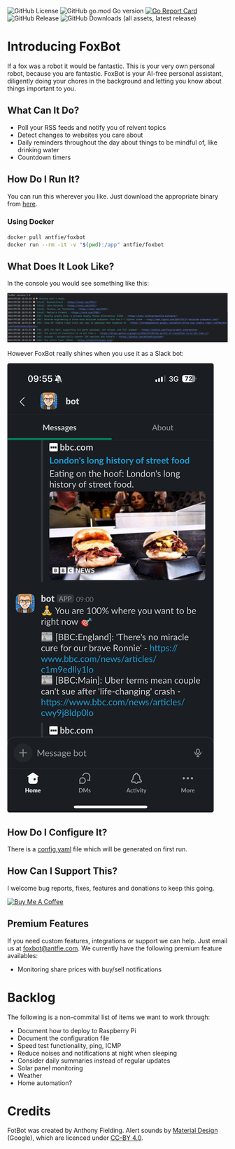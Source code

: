 ![GitHub License](https://img.shields.io/github/license/antfie/FoxBot)
![GitHub go.mod Go version](https://img.shields.io/github/go-mod/go-version/antfie/FoxBot)
[![Go Report Card](https://goreportcard.com/badge/github.com/antfie/FoxBot)](https://goreportcard.com/report/github.com/antfie/FoxBot)
![GitHub Release](https://img.shields.io/github/v/release/antfie/FoxBot)
![GitHub Downloads (all assets, latest release)](https://img.shields.io/github/downloads/antfie/FoxBot/latest/total)

# Introducing FoxBot

If a fox was a robot it would be fantastic. This is your very own personal robot, because you are fantastic. FoxBot is your AI-free personal assistant, diligently doing your chores in the background and letting you know about things important to you.

## What Can It Do?

* Poll your RSS feeds and notify you of relvent topics
* Detect changes to websites you care about
* Daily reminders throughout the day about things to be mindful of, like drinking water
* Countdown timers

## How Do I Run It?

You can run this wherever you like. Just download the appropriate binary from [here](https://github.com/antfie/FoxBot/releases/latest).

### Using Docker

```bash
docker pull antfie/foxbot
docker run --rm -it -v "$(pwd):/app" antfie/foxbot
```

## What Does It Look Like?

In the console you would see something like this:

![console.png](docs/images/console.png)

However FoxBot really shines when you use it as a Slack bot:

![slack.png](docs/images/slack.png)

## How Do I Configure It?

There is a [config.yaml](https://github.com/antfie/FoxBot/blob/main/config.yaml) file which will be generated on first run.

## How Can I Support This?

I welcome bug reports, fixes, features and donations to keep this going.

<p>
    <a href="https://www.buymeacoffee.com/antfie" target="_blank"><img src="https://cdn.buymeacoffee.com/buttons/v2/default-yellow.png" alt="Buy Me A Coffee" "height="60" width="217"></a>
</p>

## Premium Features

If you need custom features, integrations or support we can help. Just email us at foxbot@antfie.com. We currently have the following premium feature availables:

- Monitoring share prices with buy/sell notifications

# Backlog

The following is a non-commital list of items we want to work through:

- Document how to deploy to Raspberry Pi
- Document the configuration file
- Speed test functionality, ping, ICMP
- Reduce noises and notifications at night when sleeping
- Consider daily summaries instead of regular updates
- Solar panel monitoring
- Weather
- Home automation?

# Credits

FotBot was created by Anthony Fielding. Alert sounds by [Material Design](https://m2.material.io/design/sound/sound-resources.html) (Google), which are licenced under [CC-BY 4.0](https://creativecommons.org/licenses/by/4.0/legalcode).
